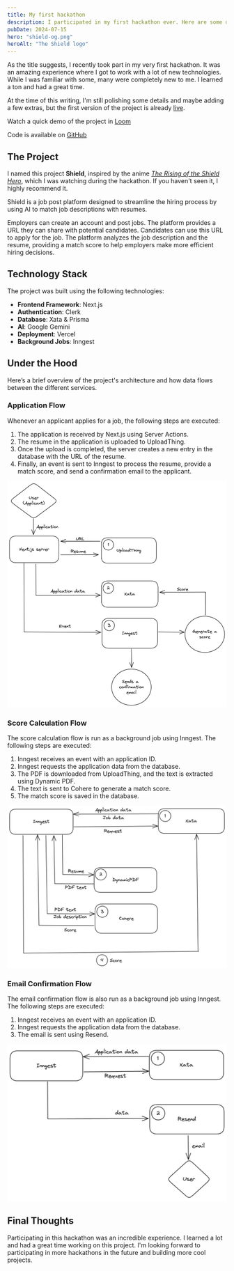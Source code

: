 ```yaml
---
title: My first hackathon
description: I participated in my first hackathon ever. Here are some details about the project I worked on and the experience I had.
pubDate: 2024-07-15
hero: "shield-og.png"
heroAlt: "The Shield logo"
---
```


As the title suggests, I recently took part in my very first hackathon. It was an amazing experience where I got to work with a lot of new technologies. While I was familiar with some, many were completely new to me. I learned a ton and had a great time.

At the time of this writing, I'm still polishing some details and maybe adding a few extras, but the first version of the project is already [live](https://shield.kevinzunigacuellar.com).

Watch a quick demo of the project in [Loom](https://www.loom.com/share/cb1b632896f34782abf15c39bf21421c?sid=73033ec4-dec2-4b4c-9216-14f58d8e33aa)

Code is available on [GitHub](https://github.com/kevinzunigacuellar/shield)

## The Project

I named this project **Shield**, inspired by the anime [_The Rising of the Shield Hero_](https://en.wikipedia.org/wiki/The_Rising_of_the_Shield_Hero), which I was watching during the hackathon. If you haven't seen it, I highly recommend it.

Shield is a job post platform designed to streamline the hiring process by using AI to match job descriptions with resumes.

Employers can create an account and post jobs. The platform provides a URL they can share with potential candidates. Candidates can use this URL to apply for the job. The platform analyzes the job description and the resume, providing a match score to help employers make more efficient hiring decisions.

## Technology Stack

The project was built using the following technologies:

- **Frontend Framework**: Next.js
- **Authentication**: Clerk
- **Database**: Xata & Prisma
- **AI**: Google Gemini
- **Deployment**: Vercel
- **Background Jobs**: Inngest

## Under the Hood

Here’s a brief overview of the project's architecture and how data flows between the different services.

### Application Flow

Whenever an applicant applies for a job, the following steps are executed:

1. The application is received by Next.js using Server Actions.
2. The resume in the application is uploaded to UploadThing.
3. Once the upload is completed, the server creates a new entry in the database with the URL of the resume.
4. Finally, an event is sent to Inngest to process the resume, provide a match score, and send a confirmation email to the applicant.

![application flow](./application-flow.png)

### Score Calculation Flow

The score calculation flow is run as a background job using Inngest. The following steps are executed:

1. Inngest receives an event with an application ID.
2. Inngest requests the application data from the database.
3. The PDF is downloaded from UploadThing, and the text is extracted using Dynamic PDF.
4. The text is sent to Cohere to generate a match score.
5. The match score is saved in the database.

![score flow](./score-flow.png)

### Email Confirmation Flow

The email confirmation flow is also run as a background job using Inngest. The following steps are executed:

1. Inngest receives an event with an application ID.
2. Inngest requests the application data from the database.
3. The email is sent using Resend.

![email flow](./email-flow.png)

## Final Thoughts

Participating in this hackathon was an incredible experience. I learned a lot and had a great time working on this project. I'm looking forward to participating in more hackathons in the future and building more cool projects.
